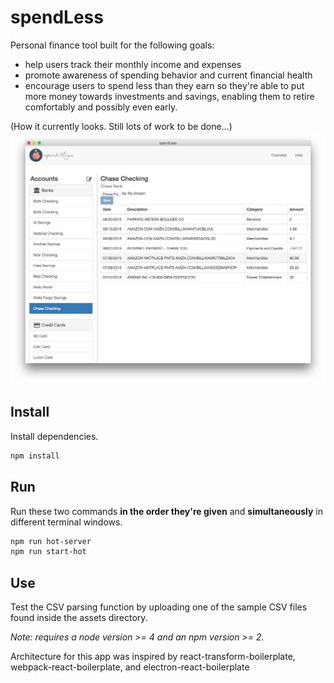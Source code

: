 # spendLess
Personal finance tool built for the following goals:
* help users track their monthly income and expenses
* promote awareness of spending behavior and current financial health
* encourage users to spend less than they earn so they're able to put more money towards investments and savings, enabling them to retire comfortably and possibly even early.

(How it currently looks. Still lots of work to be done...)
<img src="assets/screenshot.jpg" />

## Install

Install dependencies.

```bash
npm install
```

## Run

Run these two commands __in the order they're given__ and  __simultaneously__ in different terminal windows.

```bash
npm run hot-server
npm run start-hot
```

## Use

Test the CSV parsing function by uploading one of the sample CSV files found inside the assets directory.

*Note: requires a node version >= 4 and an npm version >= 2.*

Architecture for this app was inspired by react-transform-boilerplate, webpack-react-boilerplate, and electron-react-boilerplate
